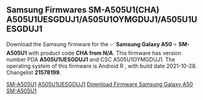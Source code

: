 <h2>Samsung Firmwares SM-A505U1(CHA) A505U1UESGDUJ1/A505U1OYMGDUJ1/A505U1UESGDUJ1</h2>
Download the Samsung firmware for the ✅ <strong>Samsung Galaxy A50 </strong> ⭐ <strong>SM-A505U1</strong> with product code <strong>CHA</strong> <strong> from N/A</strong>. This firmware has version number PDA <strong>A505U1UESGDUJ1</strong> and CSC A505U1OYMGDUJ1. The operating system of this firmware is Android R , with build date 2021-10-28. Changelist <strong>21578199</strong>.


[SM-A505U1](https://samfirm.shop/samsung/model/SM-A505U1)
[A505U1UESGDUJ1](https://samfirm.shop/samsung/pda/A505U1UESGDUJ1)
[Download Firmware Samsung Galaxy A50 SM-A505U1](https://samfirm.shop/samsung/firmware/469224)
